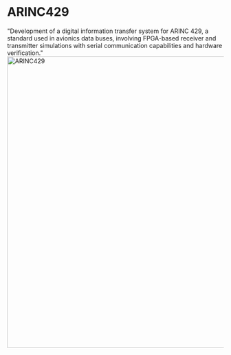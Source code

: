 # ARINC429
"Development of a digital information transfer system for ARINC 429, a standard used in avionics data buses, involving FPGA-based receiver and transmitter simulations with serial communication capabilities and hardware verification."
<img width="679" alt="ARINC429" src="https://github.com/Fatemehgolshan/ARINC429/assets/113401564/19baf4f5-3fdc-464d-96dc-2183da70fc0e">
